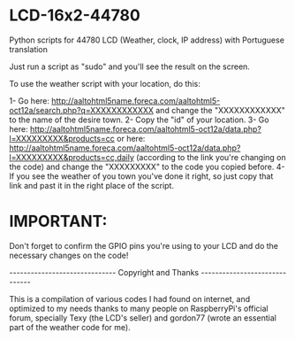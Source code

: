 LCD-16x2-44780
==============

Python scripts for 44780 LCD (Weather, clock, IP address) with Portuguese translation


Just run a script as "sudo" and you'll see the result on the screen.


To use the weather script with your location, do this:

1- Go here: http://aaltohtml5name.foreca.com/aaltohtml5-oct12a/search.php?q=XXXXXXXXXXXX and change the "XXXXXXXXXXXX" to the name of the desire town.
2- Copy the "id" of your location.
3- Go here: http://aaltohtml5name.foreca.com/aaltohtml5-oct12a/data.php?l=XXXXXXXXX&products=cc or here: http://aaltohtml5name.foreca.com/aaltohtml5-oct12a/data.php?l=XXXXXXXXX&products=cc,daily (according to the link you're changing on the code) and change the "XXXXXXXXX" to the code you copied before.
4- If you see the weather of you town you've done it right, so just copy that link and past it in the right place of the script.



IMPORTANT:
==========
Don't forget to confirm the GPIO pins you're using to your LCD and do the necessary changes on the code!





------------------------------ Copyright and Thanks ------------------------------

This is a compilation of various codes I had found on internet, and optimized to my needs thanks to many people on RaspberryPi's official forum, specially Texy (the LCD's seller) and gordon77 (wrote an essential part of the weather code for me).
